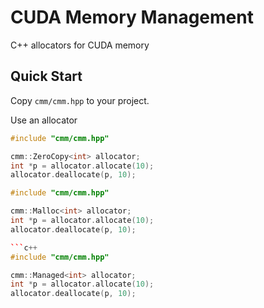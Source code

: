 # CUDA Memory Management

C++ allocators for CUDA memory

## Quick Start

Copy `cmm/cmm.hpp` to your project.

Use an allocator

```c++
#include "cmm/cmm.hpp"

cmm::ZeroCopy<int> allocator;
int *p = allocator.allocate(10);
allocator.deallocate(p, 10);
```

```c++
#include "cmm/cmm.hpp"

cmm::Malloc<int> allocator;
int *p = allocator.allocate(10);
allocator.deallocate(p, 10);

```c++
#include "cmm/cmm.hpp"

cmm::Managed<int> allocator;
int *p = allocator.allocate(10);
allocator.deallocate(p, 10);
```